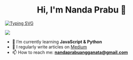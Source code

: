 <h1 align="center">Hi, I'm Nanda Prabu 👋</h1>
<a href="https://git.io/typing-svg"><img src="https://readme-typing-svg.demolab.com?font=Poppins&weight=500&size=25&color=1598F7&background=FFFFFF00&center=true&random=false&width=850&lines=Product+Management+%7C+Data+Analyst+%7C+Front+End+Development;Innovation%2C+Problem+solver%2C+and+endless+learner" alt="Typing SVG" /></a>

![](https://komarev.com/ghpvc/?username=nandaprabu&color=03b1fc&style=flat-square&label=VISITORS)

- 🌱 I’m currently learning **JavaScript & Python**
- 📝 I regularly write articles on [Medium](https://medium.com/@nandaprabuangganata)
- 📫 How to reach me: **nandaprabuangganata@gmail.com**
